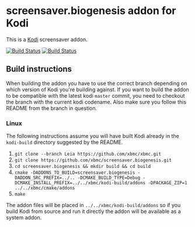 # screensaver.biogenesis addon for Kodi

This is a [Kodi](http://kodi.tv) screensaver addon.

[![Build Status](https://travis-ci.org/xbmc/screensaver.biogenesis.svg?branch=Leia)](https://travis-ci.org/xbmc/screensaver.biogenesis/branches)
[![Build Status](https://dev.azure.com/teamkodi/binary-addons/_apis/build/status/xbmc.screensaver.biogenesis?branchName=Leia)](https://dev.azure.com/teamkodi/binary-addons/_build/latest?definitionId=42&branchName=Leia)
<!--- [![Build Status](https://ci.appveyor.com/api/projects/status/github/xbmc/screensaver.biogenesis?svg=true)](https://ci.appveyor.com/project/xbmc/screensaver-biogenesis) -->

## Build instructions

When building the addon you have to use the correct branch depending on which version of Kodi you're building against.
If you want to build the addon to be compatible with the latest kodi `master` commit, you need to checkout the branch with the current kodi codename.
Also make sure you follow this README from the branch in question.

### Linux

The following instructions assume you will have built Kodi already in the `kodi-build` directory 
suggested by the README.

1. `git clone --branch Leia https://github.com/xbmc/xbmc.git`
2. `git clone https://github.com/xbmc/screensaver.biogenesis.git`
3. `cd screensaver.biogenesis && mkdir build && cd build`
4. `cmake -DADDONS_TO_BUILD=screensaver.biogenesis -DADDON_SRC_PREFIX=../.. -DCMAKE_BUILD_TYPE=Debug -DCMAKE_INSTALL_PREFIX=../../xbmc/kodi-build/addons -DPACKAGE_ZIP=1 ../../xbmc/cmake/addons`
5. `make`

The addon files will be placed in `../../xbmc/kodi-build/addons` so if you build Kodi from source and run it directly 
the addon will be available as a system addon.
